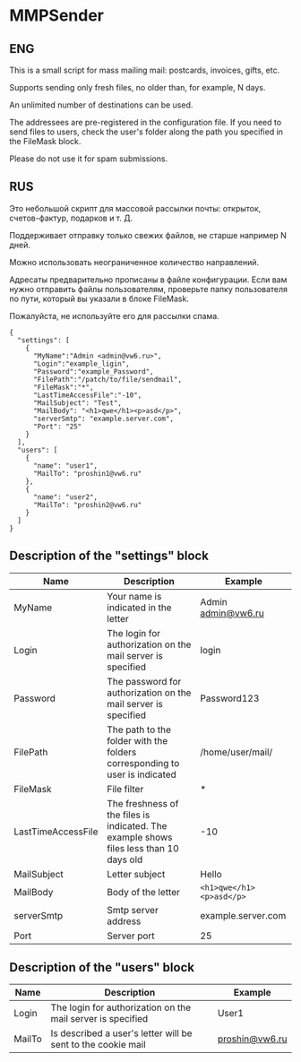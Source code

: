 # MMPSender

## ENG

This is a small script for mass mailing mail: postcards, invoices, gifts, etc.

Supports sending only fresh files, no older than, for example, N days.

An unlimited number of destinations can be used.

The addressees are pre-registered in the configuration file. If you need to send files to users, check the user's folder along the path you specified in the FileMask block.

Please do not use it for spam submissions.

## RUS

Это небольшой скрипт для массовой рассылки почты: открыток, счетов-фактур, подарков и т. Д.

Поддерживает отправку только свежих файлов, не старше например N дней.

Можно использовать неограниченное количество направлений.

Адресаты предварительно прописаны в файле конфигурации. Если вам нужно отправить файлы пользователям, проверьте папку пользователя по пути, который вы указали в блоке FileMask.

Пожалуйста, не используйте его для рассылки спама.

```
{
  "settings": [
    {
      "MyName":"Admin <admin@vw6.ru>",
      "Login":"example_ligin", 
      "Password":"example_Password",
      "FilePath":"/patch/to/file/sendmail",
      "FileMask":"*",
      "LastTimeAccessFile":"-10",
      "MailSubject": "Test",
      "MailBody": "<h1>qwe</h1><p>asd</p>",
      "serverSmtp": "example.server.com",
      "Port": "25"
    }
  ],
  "users": [
    {
      "name": "user1",
      "MailTo": "proshin1@vw6.ru"
    },
    {
      "name": "user2",
      "MailTo": "proshin2@vw6.ru"
    }
  ]
}
```
## Description of the "settings" block

Name                | Description                                                                             | Example                 | 
---                 | ---                                                                                     | ---                     |
MyName              | Your name is indicated in the letter                                                    | Admin <admin@vw6.ru>    |
Login               | The login for authorization on the mail server is specified                             | login                   |
Password            | The password for authorization on the mail server is specified                          | Password123             |
FilePath            | The path to the folder with the folders corresponding to user is indicated              | /home/user/mail/        |
FileMask            | File filter                                                                             | *                       |
LastTimeAccessFile  | The freshness of the files is indicated. The example shows files less than 10 days old  | -10                     |
MailSubject         | Letter subject                                                                          | Hello                   |
MailBody            | Body of the letter                                                                      | `<h1>qwe</h1><p>asd</p>`|
serverSmtp          | Smtp server address                                                                     | example.server.com      |
Port                | Server port                                                                             | 25                      |

## Description of the "users" block

Name                | Description                                                                             | Example                 | 
---                 | ---                                                                                     | ---                     |
Login               | The login for authorization on the mail server is specified                             | User1                   |
MailTo              | Is described a user's letter will be sent to the cookie mail                            | proshin@vw6.ru          |










